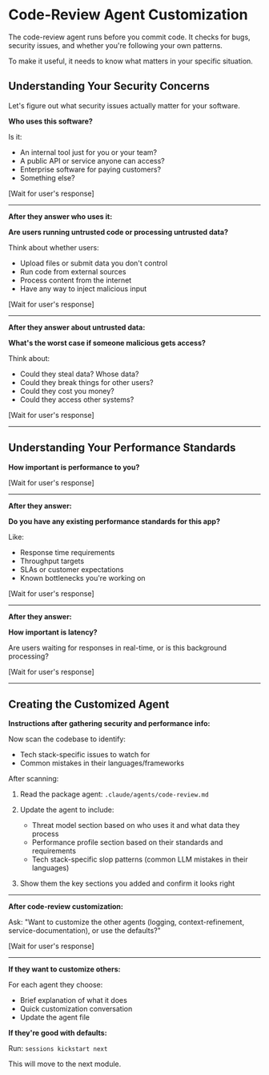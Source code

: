 # Code-Review Agent Customization

The code-review agent runs before you commit code. It checks for bugs, security issues, and whether you're following your own patterns.

To make it useful, it needs to know what matters in your specific situation.

## Understanding Your Security Concerns

Let's figure out what security issues actually matter for your software.

**Who uses this software?**

Is it:
- An internal tool just for you or your team?
- A public API or service anyone can access?
- Enterprise software for paying customers?
- Something else?

[Wait for user's response]

---

**After they answer who uses it:**

**Are users running untrusted code or processing untrusted data?**

Think about whether users:
- Upload files or submit data you don't control
- Run code from external sources
- Process content from the internet
- Have any way to inject malicious input

[Wait for user's response]

---

**After they answer about untrusted data:**

**What's the worst case if someone malicious gets access?**

Think about:
- Could they steal data? Whose data?
- Could they break things for other users?
- Could they cost you money?
- Could they access other systems?

[Wait for user's response]

---

## Understanding Your Performance Standards

**How important is performance to you?**

[Wait for user's response]

---

**After they answer:**

**Do you have any existing performance standards for this app?**

Like:
- Response time requirements
- Throughput targets
- SLAs or customer expectations
- Known bottlenecks you're working on

[Wait for user's response]

---

**After they answer:**

**How important is latency?**

Are users waiting for responses in real-time, or is this background processing?

[Wait for user's response]

---

## Creating the Customized Agent

**Instructions after gathering security and performance info:**

Now scan the codebase to identify:
- Tech stack-specific issues to watch for
- Common mistakes in their languages/frameworks

After scanning:

1. Read the package agent: `.claude/agents/code-review.md`
2. Update the agent to include:
   - Threat model section based on who uses it and what data they process
   - Performance profile section based on their standards and requirements
   - Tech stack-specific slop patterns (common LLM mistakes in their languages)

3. Show them the key sections you added and confirm it looks right

---

**After code-review customization:**

Ask: "Want to customize the other agents (logging, context-refinement, service-documentation), or use the defaults?"

[Wait for user's response]

---

**If they want to customize others:**

For each agent they choose:
- Brief explanation of what it does
- Quick customization conversation
- Update the agent file

**If they're good with defaults:**

Run: `sessions kickstart next`

This will move to the next module.
